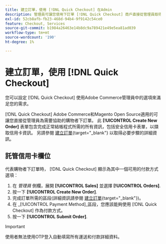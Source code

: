```yaml
---
title: 建立訂單，使用 [!DNL Quick Checkout] 在Admin
description: 管理員可讓您使用下訂單 [!DNL Quick Checkout] 商戶直接從管理員取得協助，以提供給需要協助的客戶。
exl-id: 52cb8afb-fb23-468d-94b4-9f9142c54ce0
feature: Checkout, Services
source-git-commit: b1984a26463e14b8dc9a789421e49e5ea81ad039
workflow-type: tm+mt
source-wordcount: '190'
ht-degree: 1%

---
```


# 建立訂單，使用 [!DNL Quick Checkout]

您可以設定 [!DNL Quick Checkout] 使用Adobe Commerce管理員中的選項來滿足您的需求。

[!DNL Quick Checkout] Adobe Commerce和Magento Open Source適用的可讓您直接從管理員為需要協助的購物者下訂單。 此 **[!UICONTROL Create New Order]** 表單包含完成正常結帳程式所需的所有資訊，包括安全信用卡表單，以擷取信用卡資訊。 另請參閱 [建立訂單](https://docs.magento.com/user-guide/customers/customer-account-create-order.html){target="_blank"} 以取得必要步驟的詳細資訊。

## 託管信用卡欄位

代表購物者下訂單時， [!DNL Quick Checkout] 顯示為其中一個可用的付款方式選項：

1. 在 _管理員_ 側欄，展開 **[!UICONTROL Sales]** 並選擇 **[!UICONTROL Orders]**.
1. 按一下 **[!UICONTROL Create New Order]**.
1. 完成訂單所需的區段(詳細資訊請參閱 [建立訂單](https://docs.magento.com/user-guide/customers/customer-account-create-order.html){target="_blank"})。
1. 在 _[!UICONTROL Payment Method]_區段，您應該能夠使用 [!DNL Quick Checkout] 作為付款方式。
1. 按一下 **[!UICONTROL Submit Order]**.

>[!IMPORTANT]
>
> 使用者無法使用OTP登入自動填寫所有運送和付款詳細資料。
